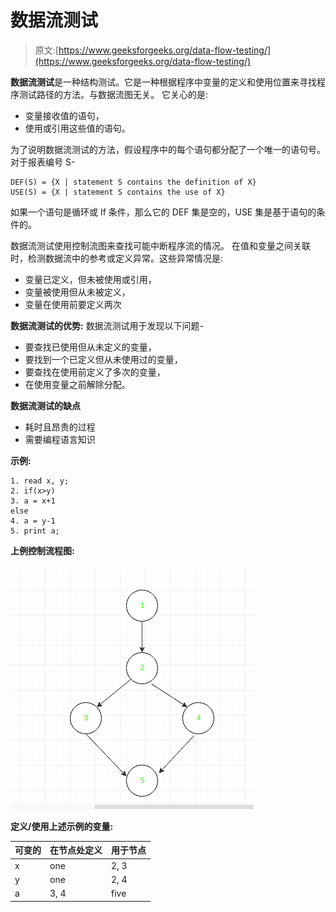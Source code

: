 # 数据流测试

> 原文:[https://www.geeksforgeeks.org/data-flow-testing/](https://www.geeksforgeeks.org/data-flow-testing/)

**数据流测试**是一种结构测试。它是一种根据程序中变量的定义和使用位置来寻找程序测试路径的方法。与数据流图无关。
它关心的是:

*   变量接收值的语句，
*   使用或引用这些值的语句。

为了说明数据流测试的方法，假设程序中的每个语句都分配了一个唯一的语句号。对于报表编号 S-

```
DEF(S) = {X | statement S contains the definition of X}
USE(S) = {X | statement S contains the use of X} 
```

如果一个语句是循环或 If 条件，那么它的 DEF 集是空的，USE 集是基于语句的条件的。

数据流测试使用控制流图来查找可能中断程序流的情况。
在值和变量之间关联时，检测数据流中的参考或定义异常。这些异常情况是:

*   变量已定义，但未被使用或引用，
*   变量被使用但从未被定义，
*   变量在使用前要定义两次

**数据流测试的优势:**
数据流测试用于发现以下问题-

*   要查找已使用但从未定义的变量，
*   要找到一个已定义但从未使用过的变量，
*   要查找在使用前定义了多次的变量，
*   在使用变量之前解除分配。

**数据流测试的缺点**

*   耗时且昂贵的过程
*   需要编程语言知识

**示例:**

```
1. read x, y;
2. if(x>y)
3. a = x+1
else
4. a = y-1
5. print a; 
```

**上例控制流程图:**

![](img/3bf2712f5bf9f0e7f575016c7bd6b941.png)

**定义/使用上述示例的变量:**

<center>

| 可变的 | 在节点处定义 | 用于节点 |
| --- | --- | --- |
| x | one | 2, 3 |
| y | one | 2, 4 |
| a | 3, 4 | five |

</center>